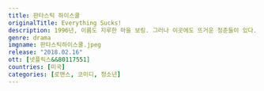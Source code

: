 ```yaml
---
title: 판타스틱 하이스쿨
originalTitle: Everything Sucks!
description: 1996년, 이름도 지루한 마을 보링. 그러나 이곳에도 뜨거운 청춘들이 있다. 사랑과 우정의 롤러코스터를 오르내리는 십대들의 아날로그 낭만이 펼쳐진다.
genre: drama
imgname: 판타스틱하이스쿨.jpeg
release: "2018.02.16"
ott: [넷플릭스&&80117551]
countries: [미국]
categories: [로맨스, 코미디, 청소년]
---
```

